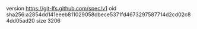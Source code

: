 version https://git-lfs.github.com/spec/v1
oid sha256:a2854dd141eeeb811029058dbece5371fd4673297587714d2cd02c84dd05ad20
size 3206
